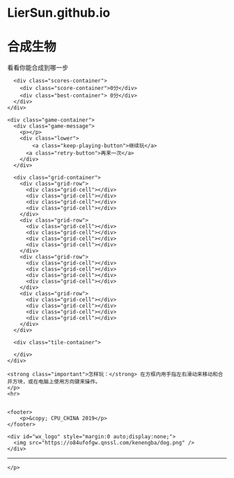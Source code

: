 # LierSun.github.io<!DOCTYPE html>
<html>
<head>
  <meta charset="utf-8">
  <title>合成生物</title>
  

  <link href="style/main.css" rel="stylesheet" type="text/css">
  <link rel="shortcut icon" href="favicon.ico">
  <link rel="apple-touch-icon" href="meta/apple-touch-icon.png">
  <link rel="apple-touch-startup-image" href="meta/apple-touch-startup-image-640x1096.png" media="(device-width: 320px) and (device-height: 568px) and (-webkit-device-pixel-ratio: 2)"> <!-- iPhone 5+ -->
  <link rel="apple-touch-startup-image" href="meta/apple-touch-startup-image-640x920.png"  media="(device-width: 320px) and (device-height: 480px) and (-webkit-device-pixel-ratio: 2)"> <!-- iPhone, retina -->
  <meta name="apple-mobile-web-app-capable" content="yes">
  <meta name="apple-mobile-web-app-status-bar-style" content="black">

  <meta name="HandheldFriendly" content="True">
  <meta name="MobileOptimized" content="320">
    <meta name="viewport" content="width=device-width, target-densitydpi=160dpi, initial-scale=1.0, maximum-scale=1, user-scalable=no, minimal-ui">

</head>
<body>
  <div class="container">
    <div class="heading">
      <h1 class="title">合成生物</h1>
      <div class="above-game">
      <p class="game-intro">看看你能合成到哪一步</p>
    </div>

<!--   <div class="dog" style="text-align:center">
    <img src="https://o84ufofgw.qnssl.com/kenengba/dog.png" height="100px">
  </div> -->


      <div class="scores-container">
        <div class="score-container">0分</div>
        <div class="best-container"> 0分</div>
      </div>
    </div>

    <div class="game-container">
      <div class="game-message">
        <p></p>
        <div class="lower">
	        <a class="keep-playing-button">继续玩</a>
          <a class="retry-button">再来一次</a>
        </div>
      </div>

      <div class="grid-container">
        <div class="grid-row">
          <div class="grid-cell"></div>
          <div class="grid-cell"></div>
          <div class="grid-cell"></div>
          <div class="grid-cell"></div>
        </div>
        <div class="grid-row">
          <div class="grid-cell"></div>
          <div class="grid-cell"></div>
          <div class="grid-cell"></div>
          <div class="grid-cell"></div>
        </div>
        <div class="grid-row">
          <div class="grid-cell"></div>
          <div class="grid-cell"></div>
          <div class="grid-cell"></div>
          <div class="grid-cell"></div>
        </div>
        <div class="grid-row">
          <div class="grid-cell"></div>
          <div class="grid-cell"></div>
          <div class="grid-cell"></div>
          <div class="grid-cell"></div>
        </div>
      </div>

      <div class="tile-container">

      </div>
    </div>
<p class="game-explanation">    

    <strong class="important">怎样玩：</strong> 在方框内用手指左右滑动来移动和合并方块，或在电脑上使用方向键来操作。
    </p>
    <hr>

    
	<footer>
        <p>&copy; CPU_CHINA 2019</p>
	</footer>

    <div id="wx_logo" style="margin:0 auto;display:none;">
      <img src="https://o84ufofgw.qnssl.com/kenengba/dog.png" />
    </div>

    
<hr>
        <p>
    
    </p>
  </div>

  <script src="js/bind_polyfill.js"></script>
  <script src="js/classlist_polyfill.js"></script>
  <script src="js/animframe_polyfill.js"></script>
  <script src="js/keyboard_input_manager.js"></script>
  <script src="js/html_actuator.js"></script>
  <script src="js/grid.js"></script>
  <script src="js/tile.js"></script>
  <script src="js/local_storage_manager.js"></script>
  <script src="js/game_manager.js"></script>
  <script src="js/application.js"></script>


  <script>
  (function(i,s,o,g,r,a,m){i['GoogleAnalyticsObject']=r;i[r]=i[r]||function(){
  (i[r].q=i[r].q||[]).push(arguments)},i[r].l=1*new Date();a=s.createElement(o),
  m=s.getElementsByTagName(o)[0];a.async=1;a.src=g;m.parentNode.insertBefore(a,m)
  })(window,document,'script','https://www.google-analytics.com/analytics.js','ga');

  ga('create', 'UA-78690339-1', 'auto');
  ga('send', 'pageview');

</script>
</body>
</html>
